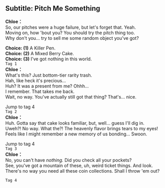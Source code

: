 # 

  
## Subtitle: Pitch Me Something
  
**Chloe：**  
So, our pitches were a huge failure, but let's forget that. Yeah.  
Moving on, how 'bout you? You should try the pitch thing too.  
Why don't you... try to sell me some random object you've got?  
  
**Choice: (1)**  A Killer Pen.  
**Choice: (2)**  A Mixed Berry Cake.  
**Choice: (3)**  I've got nothing in this world.  
`Tag 1`  
**Chloe：**  
What's this? Just bottom-tier rarity trash.  
 Hah, like heck it's precious...  
Huh? It was a present from me? Ohhh...  
 I remember. That takes me back.  
Wait, no way. You've actually still got that thing? That's... nice.  
  
Jump to tag 4  
`Tag 2`  
**Chloe：**  
Huh. Gotta say that cake looks familiar, but, well... guess I'll dig in.  
Uweh?! No way. What the?! The heavenly flavor brings tears to my eyes!  
Feels like I might remember a new memory of us bonding... Swoon.  
  
Jump to tag 4  
`Tag 3`  
**Chloe：**  
No, you can't have *nothing.* Did you check all your pockets?  
See, you've got a mountain of these, uh, weird ticket things. And look.  
There's no way you need all these coin collections. Shall I throw 'em out?  
  
`Tag 4`  
